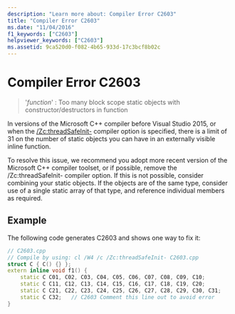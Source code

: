 ```yaml
---
description: "Learn more about: Compiler Error C2603"
title: "Compiler Error C2603"
ms.date: "11/04/2016"
f1_keywords: ["C2603"]
helpviewer_keywords: ["C2603"]
ms.assetid: 9ca520d0-f082-4b65-933d-17c3bcf8b02c
---
```

# Compiler Error C2603

> '*function*' : Too many block scope static objects with constructor/destructors in function

In versions of the Microsoft C++ compiler before Visual Studio 2015, or when the [/Zc:threadSafeInit-](../../build/reference/zc-threadsafeinit-thread-safe-local-static-initialization.md) compiler option is specified, there is a limit of 31 on the number of static objects you can have in an externally visible inline function.

To resolve this issue, we recommend you adopt more recent version of the Microsoft C++ compiler toolset, or if possible, remove the /Zc:threadSafeInit- compiler option. If this is not possible, consider combining your static objects. If the objects are of the same type, consider use of a single static array of that type, and reference individual members as required.

## Example

The following code generates C2603 and shows one way to fix it:

```cpp
// C2603.cpp
// Compile by using: cl /W4 /c /Zc:threadSafeInit- C2603.cpp
struct C { C() {} };
extern inline void f1() {
    static C C01, C02, C03, C04, C05, C06, C07, C08, C09, C10;
    static C C11, C12, C13, C14, C15, C16, C17, C18, C19, C20;
    static C C21, C22, C23, C24, C25, C26, C27, C28, C29, C30, C31;
    static C C32;   // C2603 Comment this line out to avoid error
}
```
